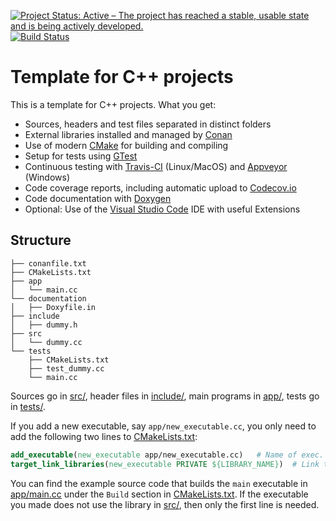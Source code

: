 [![Project Status: Active – The project has reached a stable, usable state and is being actively developed.](http://www.repostatus.org/badges/latest/active.svg)](http://www.repostatus.org/#active)
[![Build Status](https://travis-ci.org/franneck94/cpp-project.svg?branch=master)](https://travis-ci.org/github/franneck94/CppProjectTemplate)
<!-- [![Build status](https://ci.appveyor.com/api/projects/status/g9bh9kjl6ocvsvse/branch/master?svg=true)](https://ci.appveyor.com/project/bsamseth/cpp-project/branch/master)
[![codecov](https://codecov.io/gh/bsamseth/cpp-project/branch/master/graph/badge.svg)](https://codecov.io/gh/bsamseth/cpp-project) -->


# Template for C++ projects 

This is a template for C++ projects. What you get:

-   Sources, headers and test files separated in distinct folders
-   External libraries installed and managed by [Conan](https://conan.io/)
-   Use of modern [CMake](https://cmake.org/) for building and compiling
-   Setup for tests using [GTest](https://github.com/google/googletest)
-   Continuous testing with [Travis-CI](https://travis-ci.org/) (Linux/MacOS) and [Appveyor](https://www.appveyor.com) (Windows)
-   Code coverage reports, including automatic upload to [Codecov.io](https://codecov.io)
-   Code documentation with [Doxygen](http://www.stack.nl/~dimitri/doxygen/)
-   Optional: Use of the [Visual Studio Code](https://code.visualstudio.com/) IDE with useful Extensions

## Structure
``` text
├── conanfile.txt
├── CMakeLists.txt
├── app
│   └── main.cc
└── documentation
│   ├── Doxyfile.in
├── include
│   ├── dummy.h
├── src
│   └── dummy.cc
└── tests
    ├── CMakeLists.txt
    ├── test_dummy.cc
    └── main.cc
```

Sources go in [src/](src/), header files in [include/](include/), main programs in [app/](app),
tests go in [tests/](tests/).

If you add a new executable, say `app/new_executable.cc`, you only need to add the following two lines to [CMakeLists.txt](CMakeLists.txt): 

``` cmake
add_executable(new_executable app/new_executable.cc)   # Name of exec. and location of file.
target_link_libraries(new_executable PRIVATE ${LIBRARY_NAME})  # Link the executable to lib built from src/*.cc (if it uses it).
```

You can find the example source code that builds the `main` executable in [app/main.cc](app/main.cc) under the `Build` section in [CMakeLists.txt](CMakeLists.txt). 
If the executable you made does not use the library in [src/](src), then only the first line is needed.
